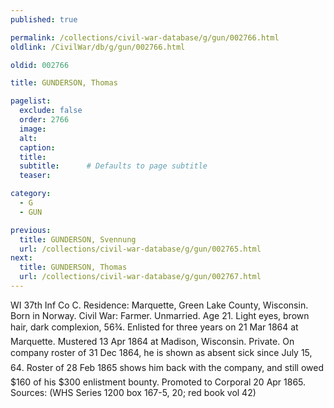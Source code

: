 ```yaml
---
published: true

permalink: /collections/civil-war-database/g/gun/002766.html
oldlink: /CivilWar/db/g/gun/002766.html

oldid: 002766

title: GUNDERSON, Thomas

pagelist:
  exclude: false
  order: 2766
  image: 
  alt:
  caption:
  title:
  subtitle:      # Defaults to page subtitle
  teaser:

category: 
  - G 
  - GUN

previous:
  title: GUNDERSON, Svennung
  url: /collections/civil-war-database/g/gun/002765.html  
next:
  title: GUNDERSON, Thomas
  url: /collections/civil-war-database/g/gun/002767.html   
---
```

WI 37th Inf Co C. Residence: Marquette, Green Lake County, Wisconsin. Born in Norway. Civil War: Farmer. Unmarried. Age 21. Light eyes, brown hair, dark complexion, 5&#146;6&frac34;&#148;. Enlisted for three years on 21 Mar 1864 at Marquette. Mustered 13 Apr 1864 at Madison, Wisconsin. Private. On company roster of 31 Dec 1864, he is shown as &#147;absent sick since July 15, &#145;64&#148;. Roster of 28 Feb 1865 shows him back with the company, and still owed $160 of his $300 enlistment bounty. Promoted to Corporal 20 Apr 1865. Sources: (WHS Series 1200 box 167-5, 20; red book vol 42)